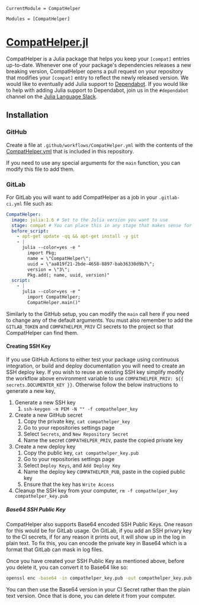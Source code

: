 ```@meta
CurrentModule = CompatHelper
```

```@autodocs
Modules = [CompatHelper]
```

# [CompatHelper.jl](https://github.com/JuliaRegistries/CompatHelper.jl)

CompatHelper is a Julia package that helps you keep your `[compat]` entries up-to-date.
Whenever one of your package's dependencies releases a new breaking version, CompatHelper opens a pull request on your repository that modifies your `[compat]` entry to reflect the newly released version.
We would like to eventually add Julia support to [Dependabot](https://dependabot.com).
If you would like to help with adding Julia support to Dependabot, join us in the `#dependabot` channel on the [Julia Language Slack](https://julialang.org/slack/).

## Installation
### GitHub
Create a file at `.github/workflows/CompatHelper.yml` with the contents of the [CompatHelper.yml](https://github.com/JuliaRegistries/CompatHelper.jl/blob/master/.github/workflows/CompatHelper.yml) that is included in this repository.

If you need to use any special arguments for the `main` function, you can modify this file to add them.

### GitLab
For GitLab you will want to add CompatHelper as a job in your `.gitlab-ci.yml` file such as:

```yaml
CompatHelper:
  image: julia:1.6 # Set to the Julia version you want to use
  stage: compat # You can place this in any stage that makes sense for your setup
  before_script:
    - apt-get update -qq && apt-get install -y git
    - |
      julia --color=yes -e "
        import Pkg;
        name = \"CompatHelper\";
        uuid = \"aa819f21-2bde-4658-8897-bab36330d9b7\";
        version = \"3\";
        Pkg.add(; name, uuid, version)"
  script:
    - |
      julia --color=yes -e "
        import CompatHelper;
        CompatHelper.main()"
```

Similarly to the GitHub setup, you can modify the `main` call here if you need to change any of the default arguments.
You must also remember to add the `GITLAB_TOKEN` and `COMPATHELPER_PRIV` CI secrets to the project so that CompatHelper can find them.

#### Creating SSH Key
If you use GitHub Actions to either test your package using continuous integration, or build and deploy documentation you will need to create an SSH deploy key.
If you wish to reuse an existing SSH key simplify modify the workflow above environment variable to use `COMPATHELPER_PRIV: ${{ secrets.DOCUMENTER_KEY }}`.
Otherwise follow the below instructions to generate a new key,

1. Generate a new SSH key
   1. `ssh-keygen -m PEM -N "" -f compathelper_key`
2. Create a new GitHub secret
   1. Copy the private key, `cat compathelper_key`
   2. Go to your repositories settings page
   3. Select `Secrets`, and `New Repository Secret`
   4. Name the secret `COMPATHELPER_PRIV`, paste the copied private key
3. Create a new deploy key
   1. Copy the public key, `cat compathelper_key.pub`
   2. Go to your repositories settings page
   3. Select `Deploy Keys`, and `Add Deploy Key`
   4. Name the deploy key `COMPATHELPER_PUB`, paste in the copied public key
   5. Ensure that the key has `Write Access`
4. Cleanup the SSH key from your computer, `rm -f compathelper_key compathelper_key.pub`

##### Base64 SSH Public Key
CompatHelper also supports Base64 encoded SSH Public Keys. One reason for this would be for GitLab usage. On GitLab, if you add an SSH privary key to the CI secrets, if for any reason it prints out, it will show up in the log in plain text. To fix this, you can encode the private key in Base64 which is a format that GitLab can mask in log files.

Once you have created your SSH Public Key as mentioned above, before you delete it, you can convert it to Base64 like so:

```bash
openssl enc -base64 -in compathelper_key.pub -out compathelper_key.pub.base64
```

You can then use the Base64 version in your CI Secret rather than the plain text version. Once that is done, you can delete it from your computer.
